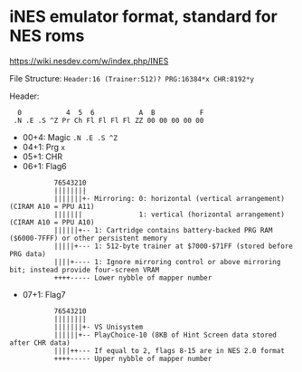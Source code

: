 # iNES emulator format, standard for NES roms

https://wiki.nesdev.com/w/index.php/INES

File Structure:
`Header:16 (Trainer:512)? PRG:16384*x CHR:8192*y`

Header:
```
  0           4  5  6           A  B           F
 .N .E .S ^Z Pr Ch Fl Fl Fl Fl ZZ 00 00 00 00 00
```

- 00+4: Magic `.N .E .S ^Z`
- 04+1: Prg `x`
- 05+1: CHR
- 06+1: Flag6

```
           76543210
           ||||||||
           |||||||+- Mirroring: 0: horizontal (vertical arrangement) (CIRAM A10 = PPU A11)
           |||||||              1: vertical (horizontal arrangement) (CIRAM A10 = PPU A10)
           ||||||+-- 1: Cartridge contains battery-backed PRG RAM ($6000-7FFF) or other persistent memory
           |||||+--- 1: 512-byte trainer at $7000-$71FF (stored before PRG data)
           ||||+---- 1: Ignore mirroring control or above mirroring bit; instead provide four-screen VRAM
           ++++----- Lower nybble of mapper number
```
- 07+1: Flag7

```
           76543210
           ||||||||
           |||||||+- VS Unisystem
           ||||||+-- PlayChoice-10 (8KB of Hint Screen data stored after CHR data)
           ||||++--- If equal to 2, flags 8-15 are in NES 2.0 format
           ++++----- Upper nybble of mapper number
```
